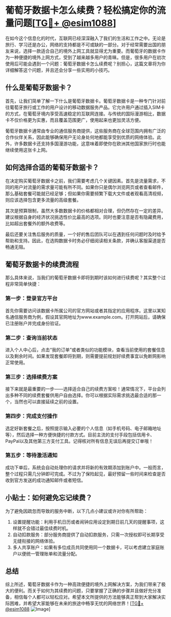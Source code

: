 # 葡萄牙数据卡怎么续费？轻松搞定你的流量问题[[TG💪+ @esim1088](https://t.me/s/esim1088)]

在如今这个信息化的时代，互联网已经深深融入了我们的生活和工作之中。无论是旅行、学习还是办公，网络的支持都是不可或缺的一部分。对于经常需要出国的朋友来说，选择一款适合自己的境外上网工具就显得尤为重要。而葡萄牙的数据卡作为一种便捷的境外上网方式，受到了越来越多用户的青睐。但是，很多用户在初次使用后可能会遇到一个问题：葡萄牙数据卡怎么续费呢？别担心，这篇文章将为你详细解答这个问题，并且还会分享一些实用的小技巧。

## 什么是葡萄牙数据卡？

首先，让我们简单了解一下什么是葡萄牙数据卡。葡萄牙数据卡是一种专门针对前往葡萄牙旅行或工作的用户设计的移动数据服务产品。它允许用户通过插入SIM卡的方式，在葡萄牙境内享受高速稳定的互联网连接。与传统的国际漫游相比，数据卡不仅价格更为实惠，而且覆盖范围更广，使用起来也更加灵活方便。

葡萄牙数据卡通常由专业的通信服务商提供，这些服务商在全球范围内拥有广泛的合作伙伴关系，因此能够确保用户无论身处何地都能享受到优质的网络体验。此外，许多数据卡还支持多国漫游功能，这意味着即使你在欧洲其他国家旅行时也能继续使用这张卡上网。

## 如何选择合适的葡萄牙数据卡？

在决定购买葡萄牙数据卡之前，我们需要考虑几个关键因素。首先是流量需求，不同的用户对流量的需求量可能有所不同。如果你只是偶尔浏览网页或者查看邮件，那么基础套餐可能就已经足够；但如果你需要频繁下载大文件或者观看高清视频，则应该选择包含更多流量的高级套餐。

其次是预算限制，虽然大多数数据卡的价格都相对合理，但仍然存在一定的差异。建议根据自身的经济状况挑选性价比最高的选项。同时也要注意是否有隐藏费用，比如超出套餐外的额外收费等。

最后还要关注售后服务的质量，一个好的售后团队可以在遇到任何问题时及时给予帮助和支持。因此，在选购数据卡时务必仔细阅读相关条款，并确认客服渠道是否畅通无阻。

## 葡萄牙数据卡的续费流程

那么具体来说，当我们的葡萄牙数据卡即将到期时该如何进行续费呢？其实整个过程非常简单快捷：

### 第一步：登录官方平台

首先你需要访问该数据卡所属公司的官方网站或者其指定的应用程序。这里以某知名通信服务商为例，假设其官网地址为www.example.com。打开网站后，请确保已注册账户并完成身份验证。

### 第二步：查询当前状态

进入个人中心后，点击“我的订单”或者类似的功能模块，查看当前使用的套餐信息以及剩余时间。如果发现套餐即将到期，则需要提前规划好续费事宜以免断网影响正常使用。

### 第三步：选择续费方案

接下来就是最重要的一步——选择适合自己的续费方案啦！通常情况下，平台会列出多种不同的续费套餐供用户自由选择。你可以根据实际需求挑选最合适的那一个，当然也可以直接延续之前的设置。

### 第四步：完成支付操作

选定好新套餐之后，按照提示输入必要的个人信息（如手机号码、电子邮箱地址等），然后选择一种方便快捷的付款方式。目前主流的支付手段包括信用卡、PayPal以及其他第三方支付工具。记得核对所有信息无误后再提交订单哦！

### 第五步：等待激活通知

成功下单后，系统会自动处理你的请求并将新的有效期添加到账户中。一般而言，整个过程只需几分钟即可完成。不过为了保险起见，最好预留一些时间来检查是否收到官方发送的成功通知邮件或者短信。

## 小贴士：如何避免忘记续费？

为了避免因疏忽而导致的服务中断，以下几点小建议或许对你有所帮助：

1. 设置提醒功能：利用手机日历或者闹钟应用设定到期日前几天的提醒事项，这样就不会错过最佳续费时机。
2. 自动扣款服务：部分服务商提供了自动扣款服务，只需一次授权即可长期享受无缝衔接的网络体验。
3. 多人共享账户：如果有多位成员共同使用同一个数据卡，可以考虑建立家庭账户以便统一管理账单和流量分配。

## 总结

综上所述，葡萄牙数据卡作为一种高效便捷的境外上网解决方案，为我们带来了极大的便利。而关于如何为其续费的问题，只要掌握了正确的步骤并且做好充分准备，相信每个人都可以轻松应对。希望本文所提供的方法能够真正帮到大家解决实际困难，并希望大家能够在未来的旅途中畅享无忧的网络世界！[[TG💪+ @esim1088](https://t.me/s/esim1088) ![Image](https://i.postimg.cc/4NQfJmqS/Snipaste-2025-05-13-00-14-12.png)]